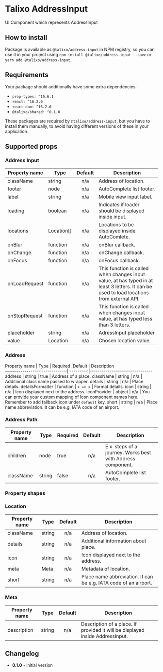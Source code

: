 # Talixo AddressInput

UI Component which represents AddressInput

## How to install

Package is available as `@talixo/address-input` in NPM registry, so you can use it in your project
using `npm install @talixo/address-input --save` or `yarn add @talixo/address-input`.

## Requirements

Your package should additionally have some extra dependencies:

- `prop-types: ^15.6.1`
- `react: ^16.2.0`
- `react-dom: ^16.2.0`
- `@talixo/shared: ^0.1.0`

These packages are required by `@talixo/address-input`, but you have to install them manually,
to avoid having different versions of these in your application.

## Supported props

### Address Input

Property name | Type        | Default | Description                    
--------------|-------------|:-------:|--------------------------------
className     | string      | n/a     | Address of location.
footer        | node        | n/a     | AutoComplete list footer.
label         | string      | n/a     | Mobile view input label.
loading       | boolean     | n/a     | Indicates if loader should be displayed inside input.
locations     | Location[]  | n/a     | Locations to be displayed inside AutoComlete.
onBlur        | function    | n/a     | onBlur callback.
onChange      | function    | n/a     | onChange callback.
onFocus       | function    | n/a     | onFocus callback.
onLoadRequest | function    | n/a     | This function is called when changes input value, at has typed in at least 3 letters. It can be used to load locations from external API.
onStopRequest | function    | n/a     | This function is called when changes input value, at has typed less than 3 letters.
placeholder   | string      | n/a     | AdressInput placeholder
value         | Location    | n/a     | Chosen location value.

### Address

Property name     | Type        | Required |Default | Description                    
------------------|-------------|:---------:|--------------------------------
address           | string      | true      | Address of a place.
className         | string      | n/a       | Additional class name passed to wrapper.
details           | string      | n/a       | Place details.
detailsFormatter  | function    | `x => x`  | Format details.
icon              | string      | n/a       | Icon displayed next to the address.
iconProvider      | object      | n/a       | You can provide your custom mapping of Icon component names here. Remember to add fallback icon under `default` key.
short             | string      | n/a       | Place name abbreviation. It can be e.g. IATA code of an airport.

### Address Path

Property name | Type        | Required  | Default | Description                    
--------------|-------------|-----------|:-------:|--------------------------------
children      | node        | true      | n/a     | E.x. steps of a journey. Works best with Address component.
className     | string      | false     | n/a     | AutoComplete list footer.

### Property shapes

### Location

Property name | Type      | Default | Description                    
--------------|-----------|:-------:|--------------------------------
className     | string    | n/a     | Address of location.
details       | string    | n/a     | Additional information about place.
icon          | string    | n/a     | Icon displayed next to the address.
meta          | Meta      | n/a     | Metadata of location.
short         | string    | n/a     | Place name abbreviation. It can be e.g. IATA code of an airport.

### Meta

Property name | Type      | Default | Description                    
--------------|-----------|:-------:|--------------------------------
description   | string    | n/a     | Description of a place. If provided it will be displayed inside AddressInput.


## Changelog

- **0.1.0** - initial version
